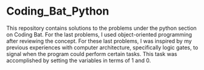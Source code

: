 # Coding_Bat_Python
This repository contains solutions to the problems under the python section on Coding Bat. For the last problems, I used object-oriented programming after reviewing the concept. For these last problems, I was inspired by my previous experiences with computer architecture, specifically logic gates, to signal when the program could perform certain tasks.  This task was accomplished by setting the variables in terms of 1 and 0.
